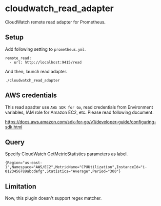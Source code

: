 # cloudwatch_read_adapter
CloudWatch remote read adapter for Prometheus.

## Setup
Add following setting to `prometheus.yml`.

```
remote_read:
  - url: http://localhost:9415/read
```

And then, launch read adapter.
```
./cloudwatch_read_adapter
```

## AWS credentials
This read apadter use `AWS SDK for Go`, read credentials from Environment variables, IAM role for Amazon EC2, etc.
Please read following document.

https://docs.aws.amazon.com/sdk-for-go/v1/developer-guide/configuring-sdk.html

## Query
Specify CloudWatch GetMetricStatistics parameters as label.
```
{Region="us-east-1",Namespace="AWS/EC2",MetricName="CPUUtilization",InstanceId="i-0123456789abcdefg",Statistics="Average",Period="300"}
```

## Limitation
Now, this plugin doesn't support regex matcher.
